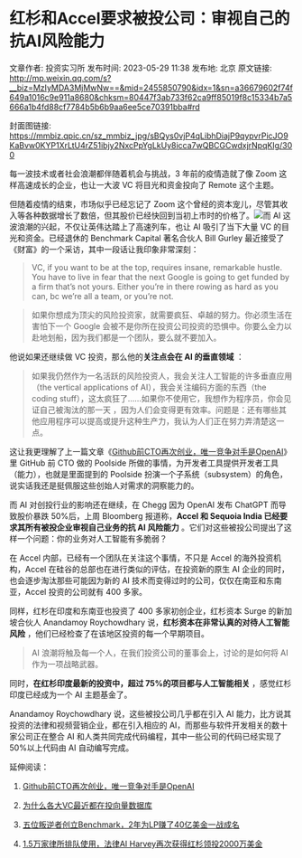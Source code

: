 # 红杉和Accel要求被投公司：审视自己的抗AI风险能力

文章作者: 投资实习所
发布时间: 2023-05-29 11:38
发布地: 北京
原文链接: http://mp.weixin.qq.com/s?__biz=MzIyMDA3MjMwNw==&mid=2455850790&idx=1&sn=a36679602f74f649a1016c9e911a8680&chksm=80447f3ab733f62ca9ff85019f8c15334b7a5666a1b4fd88cf7784b5b6b9aa6ee5ce70391bba#rd

封面图链接: https://mmbiz.qpic.cn/sz_mmbiz_jpg/sBQys0vjP4qLibhDiajP9qypvrPicJO9KaBvw0KYP1XrLtU4rZ51ibjy2NxcPpYgLkUy8icca7wQBCGCwdxjrNpqKIg/300

每一波技术或者社会浪潮都伴随着机会与挑战，3 年前的疫情造就了像 Zoom 这样高速成长的企业，也让一大波 VC 将目光和资金投向了 Remote
这个主题。

但随着疫情的结束，市场似乎已经忘记了 Zoom
这个曾经的资本宠儿，尽管其收入等各种数据增长了数倍，但其股价已经快回到当初上市时的价格了。![](https://mmbiz.qpic.cn/sz_mmbiz_jpg/sBQys0vjP4qLibhDiajP9qypvrPicJO9KaBqCiaicEOxxJT6Gm6s9BWNJBnyguTtDKEjNHHAYUvBcCVAjlSpF4ictZKQ/640?wx_fmt=jpeg)而
AI 这波浪潮的兴起，不仅让英伟达踏上了高速列车，也让 AI 吸引了当下大量 VC 的目光和资金。已经退休的 Benchmark Capital 著名合伙人
Bill Gurley 最近接受了《财富》的一个采访，其中一段话让我印象非常深刻：

> VC, if you want to be at the top, requires insane, remarkable hustle. You
> have to live in fear that the next Google is going to get funded by a firm
> that’s not yours. Either you’re in there rowing as hard as you can, bc we’re
> all a team, or you’re not.

> 如果你想成为顶尖的风险投资家，就需要疯狂、卓越的努力。你必须生活在害怕下一个 Google
> 会被不是你所在投资公司投资的恐惧中。你要么全力以赴地划船，因为我们都是一个团队，要么就不要加入。

他说如果还继续做 VC 投资，那么他的**关注点会在 AI 的垂直领域** ：

> 如果我仍然作为一名活跃的风险投资人，我会关注人工智能的许多垂直应用（the vertical applications of
> AI），我会关注编码方面的东西（the coding stuff），这太疯狂了……如果你不使用它，我想作为程序员，你会见证自己被淘汰的那一天
> ，因为人们会变得更有效率。问题是：还有哪些其他应用程序可以提高或提升这种生产力，我认为人们正在努力弄清楚这一点。

这让我更理解了上一篇文章《[Github前CTO再次创业，唯一竞争对手是OpenAI](http://mp.weixin.qq.com/s?__biz=MzIyMDA3MjMwNw==&mid=2455850781&idx=1&sn=cec21dae654e7b6a99843a77a1cd72fd&chksm=80447f01b733f617ca146d648b8224433a3e8f999b1691247f898ba26b49acee4b661fb1d78b&scene=21#wechat_redirect)》里
GitHub 前 CTO 做的 Poolside 所做的事情，为开发者工具提供开发者工具（能力），也就是里面提到的 Poolside
扮演一个子系统（subsystem）的角色，说实话我还是挺佩服这些创始人对需求的洞察能力的。

而 AI 对创投行业的影响还在继续，在 Chegg 因为 OpenAI 发布 ChatGPT 而导致股价暴跌 50%后，上周 Bloomberg
报道称，**Accel 和 Sequoia India 已经要求其所有被投企业审视自己业务的抗 AI 风险能力**
。它们对这些被投公司提出了这样一个问题：你的业务对人工智能有多脆弱？

在 Accel 内部，已经有一个团队在关注这个事情，不只是 Accel 的海外投资机构，Accel 在硅谷的总部也在进行类似的评估，在投资新的原生 AI
企业的同时，也会逐步淘汰那些可能因为新的 AI 技术而变得过时的公司，仅仅在南亚和东南亚，Accel 投资的公司就有 400 多家。

同样，红杉在印度和东南亚也投资了 400 多家初创企业，红杉资本 Surge 的新加坡合伙人 Anandamoy Roychowdhary
说，**红杉资本在非常认真的对待人工智能风险** ，他们已经检查了在该地区投资的每一个早期项目。

> AI 浪潮将触及每一个人，在我们投资公司的董事会上，讨论的是如何将 AI 作为一项战略武器。

同时，**在红杉印度最新的投资中，超过 75%的项目都与人工智能相关** ，感觉红杉印度已经成为一个 AI 主题基金了。

Anandamoy Roychowdhary 说，这些被投公司几乎都在引入 AI 能力，比方说其投资的法律和视频营销企业，都在引入相应的
AI，而那些与软件开发相关的数十家公司正在整合 AI 和人类共同完成代码编程，其中一些公司的代码已经实现了 50%以上代码由 AI 自动编写完成。

延伸阅读：

  1. [Github前CTO再次创业，唯一竞争对手是OpenAI](http://mp.weixin.qq.com/s?__biz=MzIyMDA3MjMwNw==&mid=2455850781&idx=1&sn=cec21dae654e7b6a99843a77a1cd72fd&chksm=80447f01b733f617ca146d648b8224433a3e8f999b1691247f898ba26b49acee4b661fb1d78b&scene=21#wechat_redirect)

  2. [为什么各大VC最近都在投向量数据库](http://mp.weixin.qq.com/s?__biz=MzIyMDA3MjMwNw==&mid=2455850765&idx=1&sn=8c7049af441613418f368e44941ed90c&chksm=80447f11b733f6070f5c94d16e6e9f7997293eb4c52410a10b5e2687917cde01b509c56a8cc4&scene=21#wechat_redirect)

  3. [五位叛逆者创立Benchmark，2年为LP赚了40亿美金一战成名](http://mp.weixin.qq.com/s?__biz=MzIyMDA3MjMwNw==&mid=2455850254&idx=1&sn=b2051a5b77c38182b262a9f0a689d983&chksm=80447d12b733f404c8d7844d54944446a392a90c53a199bd8dc2a70f19862432dc24c5c73261&scene=21#wechat_redirect)

  4. [1.5万家律所排队使用，法律AI Harvey再次获得红杉领投2000万美金](http://mp.weixin.qq.com/s?__biz=MzIyMDA3MjMwNw==&mid=2455850683&idx=1&sn=faf180c251a383821fe092103007ce67&chksm=80447ea7b733f7b13073cac1423de8a2929d4cf88f7c43fe9be329aa6a25d2862b538c772c59&scene=21#wechat_redirect)

  


